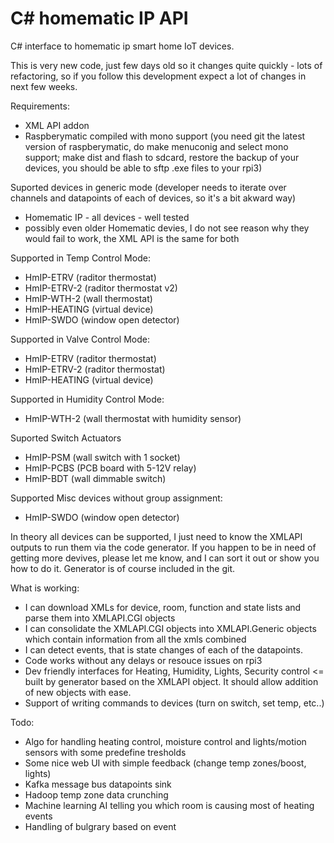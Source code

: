 # C# homematic IP API
C# interface to homematic ip smart home IoT devices.

This is very new code, just few days old so it changes quite quickly - lots of refactoring, so if you follow this development expect a lot of changes in next few weeks.

Requirements:
- XML API addon 
- Raspberymatic compiled with mono support (you need git the latest version of raspberymatic, do make menuconig and select mono support; make dist and flash to sdcard, restore the backup of your devices, you should be able to sftp .exe files to your rpi3)

Suported devices in generic mode (developer needs to iterate over channels and datapoints of each of devices, so it's a bit akward way)
-  Homematic IP - all devices - well tested
-  possibly even older Homematic devies, I do not see reason why they would fail to work, the XML API is the same for both

Supported in Temp Control Mode:
- HmIP-ETRV (raditor thermostat)
- HmIP-ETRV-2 (raditor thermostat v2) 
- HmIP-WTH-2 (wall thermostat)
- HmIP-HEATING (virtual device)
- HmIP-SWDO (window open detector) 

Supported in Valve Control Mode:
- HmIP-ETRV (raditor thermostat)
- HmIP-ETRV-2 (raditor thermostat)
- HmIP-HEATING (virtual device)

Supported in Humidity Control Mode:
- HmIP-WTH-2 (wall thermostat with humidity sensor)

Suported Switch Actuators
- HmIP-PSM (wall switch with 1 socket)
- HmIP-PCBS (PCB board with 5-12V relay)
- HmIP-BDT (wall dimmable switch)

Supported Misc devices without group assignment:
- HmIP-SWDO (window open detector) 

In theory all devices can be supported, I just need to know the XMLAPI outputs to run them via the code generator. If you happen to be in need of getting more devives, please let me know, and I can sort it out or show you how to do it. Generator is of course included in the git.

What is working:
- I can download XMLs for device, room, function and state lists and parse them into XMLAPI.CGI objects
- I can consolidate the XMLAPI.CGI objects into XMLAPI.Generic objects which contain information from all the xmls combined
- I can detect events, that is state changes of each of the datapoints.
- Code works without any delays or resouce issues on rpi3
- Dev friendly interfaces for Heating, Humidity, Lights, Security control <= built by generator based on the XMLAPI object. It should allow addition of new objects with ease.
- Support of writing commands to devices (turn on switch, set temp, etc..)

Todo:
- Algo for handling heating control, moisture control and lights/motion sensors with some predefine tresholds
- Some nice web UI with simple feedback (change temp zones/boost, lights) 
- Kafka message bus datapoints sink
- Hadoop temp zone data crunching
- Machine learning AI telling you which room is causing most of heating events
- Handling of bulgrary based on event
 
